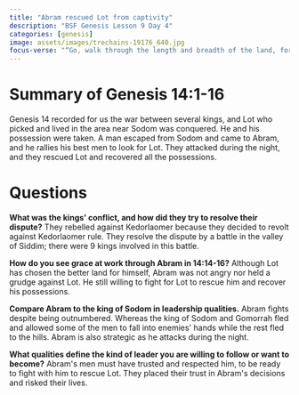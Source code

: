 ```yaml
---
title: "Abram rescued Lot from captivity"
description: "BSF Genesis Lesson 9 Day 4"
categories: [genesis]
image: assets/images/trechains-19176_640.jpg
focus-verse: "“Go, walk through the length and breadth of the land, for I am giving it to you.” – Genesis 13:17"
---
```


# Summary of Genesis 14:1-16

Genesis 14 recorded for us the war between several kings, and Lot who picked and lived in the area near Sodom was conquered. He and his possession were taken. A man escaped from Sodom and came to Abram, and he rallies his best men to look for Lot. They attacked during the night,  and they rescued Lot and recovered all the possessions.

# Questions

**What was the kings' conflict, and how did they try to resolve their dispute?** They rebelled against Kedorlaomer because they decided to revolt against Kedorlaomer rule. They resolve the dispute by a battle in the valley of Siddim; there were 9 kings involved in this battle.

**How do you see grace at work through Abram in 14:14-16?** Although Lot has chosen the better land for himself, Abram was not angry nor held a grudge against Lot. He still willing to fight for Lot to rescue him and recover his possessions. 

**Compare Abram to the king of Sodom in leadership qualities.** Abram fights despite being outnumbered. Whereas the king of Sodom and Gomorrah fled and allowed some of the men to fall into enemies' hands while the rest fled to the hills. Abram is also strategic as he attacks during the night. 

**What qualities define the kind of leader you are willing to follow or want to become?** Abram's men must have trusted and respected him, to be ready to fight with him to rescue Lot. They placed their trust in Abram's decisions and risked their lives. 
